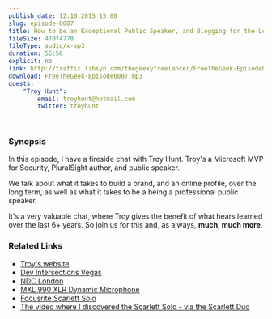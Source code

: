```yaml
---
publish_date: 12.10.2015 15:00
slug: episode-0007
title: How to be an Exceptional Public Speaker, and Blogging for the Long Term with Troy Hunt
fileSize: 47074778
fileType: audio/x-mp3
duration: 55:56
explicit: no
link: http://traffic.libsyn.com/thegeekyfreelancer/FreeTheGeek-Episode0007.mp3
download: FreeTheGeek-Episode0007.mp3
guests:
    "Troy Hunt":
        email: troyhunt@hotmail.com
        twitter: troyhunt

---
```

### Synopsis

In this episode, I have a fireside chat with Troy Hunt. Troy's a Microsoft MVP for Security, PluralSight author, and public speaker. 

We talk about what it takes to build a brand, and an online profile, over the long term, as well as what it takes to be a being a professional public speaker. 

It's a very valuable chat, where Troy gives the benefit of what hears learned over the last 6+ years. So join us for this and, as always, **much, much more**.

### Related Links

- [Troy's website](http://www.troyhunt.com)
- [Dev Intersections Vegas](https://devintersection.com)
- [NDC London](http://ndc-london.com)
- [MXL 990 XLR Dynamic Microphone](http://www.amazon.com/MXL-990-Condenser-Microphone-Shockmount/dp/B0002GIRP2)
- [Focusrite Scarlett Solo](http://us.focusrite.com/usb-audio-interfaces/scarlett-solo)
- [The video where I discovered the Scarlett Solo - via the Scarlett Duo](http://moondogmarketing.com/rode-procaster-or-podcast-whats-better/)
